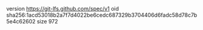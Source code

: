version https://git-lfs.github.com/spec/v1
oid sha256:1acd53018b2a7f7d4022be6cedc687329b3704406d6fadc58d78c7b5e4c62602
size 972
